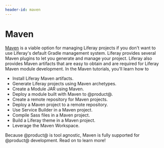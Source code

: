 ```yaml
---
header-id: maven
---
```


# Maven

[Maven](https://maven.apache.org/) is a viable option for managing Liferay
projects if you don't want to use Liferay's default Gradle management system.
Liferay provides several Maven plugins to let you generate and manage your
project. Liferay also provides Maven artifacts that are easy to obtain and are
required for Liferay Maven module development. In the Maven tutorials, you'll
learn how to

- Install Liferay Maven artifacts.
- Generate Liferay projects using Maven archetypes.
- Create a Module JAR using Maven.
- Deploy a module built with Maven to @product@.
- Create a remote repository for Maven projects.
- Deploy a Maven project to a remote repository.
- Use Service Builder in a Maven project.
- Compile Sass files in a Maven project.
- Build a Liferay theme in a Maven project.
- Leverage the Maven Workspace.

Because @product@ is tool agnostic, Maven is fully supported for @product@
development. Read on to learn more!
